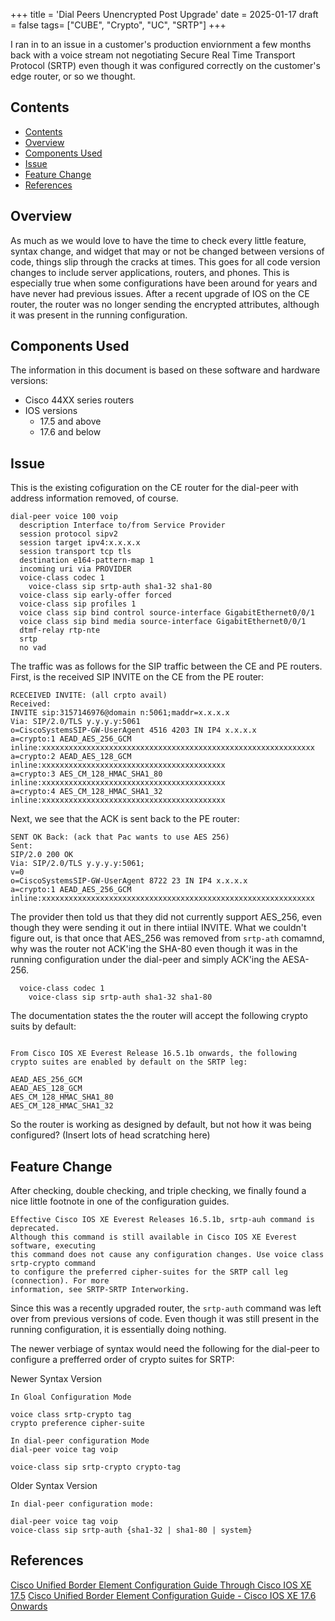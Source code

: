 +++
title = 'Dial Peers Unencrypted Post Upgrade'
date = 2025-01-17
draft = false
tags= ["CUBE", "Crypto", "UC", "SRTP"]
+++

I ran in to an issue in a customer's production enviornment a few months back with a voice stream not negotiating Secure Real Time Transport Protocol (SRTP) even though it was configured correctly on the customer's edge router, or so we thought.

<!--more-->

## Contents
- [Contents](#contents)
- [Overview](#overview)
- [Components Used](#components-used)
- [Issue](#issue)
- [Feature Change](#feature-change)
- [References](#references)

## Overview
As much as we would love to have the time to check every little feature, syntax change, and widget that may or not be changed between versions of code, things slip through the cracks at times. This goes for all code version changes to include server applications, routers, and phones. This is especially true when some configurations have been around for years and have never had previous issues.
After a recent upgrade of IOS on the CE router, the router was no longer sending the encrypted attributes, although it was present in the running configuration.

## Components Used
The information in this document is based on these software and hardware versions:
- Cisco 44XX series routers
- IOS versions
  - 17.5 and above
  - 17.6 and below

## Issue
This is the existing cofiguration on the CE router for the dial-peer with address information removed, of course.
```
dial-peer voice 100 voip
  description Interface to/from Service Provider
  session protocol sipv2
  session target ipv4:x.x.x.x
  session transport tcp tls
  destination e164-pattern-map 1
  incoming uri via PROVIDER
  voice-class codec 1
    voice-class sip srtp-auth sha1-32 sha1-80
  voice-class sip early-offer forced
  voice-class sip profiles 1
  voice class sip bind control source-interface GigabitEthernet0/0/1
  voice class sip bind media source-interface GigabitEthernet0/0/1
  dtmf-relay rtp-nte
  srtp
  no vad
```

The traffic was as follows for the SIP traffic between the CE and PE routers.
First, is the received SIP INVITE on the CE from the PE router:
```
RCECEIVED INVITE: (all crpto avail)
Received: 
INVITE sip:3157146976@domain n:5061;maddr=x.x.x.x
Via: SIP/2.0/TLS y.y.y.y:5061
o=CiscoSystemsSIP-GW-UserAgent 4516 4203 IN IP4 x.x.x.x
a=crypto:1 AEAD_AES_256_GCM inline:xxxxxxxxxxxxxxxxxxxxxxxxxxxxxxxxxxxxxxxxxxxxxxxxxxxxxxxxxxxxx
a=crypto:2 AEAD_AES_128_GCM inline:xxxxxxxxxxxxxxxxxxxxxxxxxxxxxxxxxxxxxxxxx
a=crypto:3 AES_CM_128_HMAC_SHA1_80 inline:xxxxxxxxxxxxxxxxxxxxxxxxxxxxxxxxxxxxxxxxx
a=crypto:4 AES_CM_128_HMAC_SHA1_32 inline:xxxxxxxxxxxxxxxxxxxxxxxxxxxxxxxxxxxxxxxxx
```

Next, we see that the ACK is sent back to the PE router:

```
SENT OK Back: (ack that Pac wants to use AES 256)
Sent: 
SIP/2.0 200 OK
Via: SIP/2.0/TLS y.y.y.y:5061;
v=0
o=CiscoSystemsSIP-GW-UserAgent 8722 23 IN IP4 x.x.x.x
a=crypto:1 AEAD_AES_256_GCM inline:xxxxxxxxxxxxxxxxxxxxxxxxxxxxxxxxxxxxxxxxxxxxxxxxxxxxxxxxxxxxx
```  
  
The provider then told us that they did not currently support AES_256, even though they were sending it out in there intiial INVITE. 
What we couldn't figure out, is that once that AES_256 was removed from ```srtp-ath``` comamnd, why was the router not ACK'ing the SHA-80 even though it was in the running configuration under the dial-peer and simply ACK'ing the AESA-256.


```
  voice-class codec 1
    voice-class sip srtp-auth sha1-32 sha1-80
```
 The documentation states the the router will accept the following crypto suits by default:
```
	
From Cisco IOS XE Everest Release 16.5.1b onwards, the following crypto suites are enabled by default on the SRTP leg:

AEAD_AES_256_GCM
AEAD_AES_128_GCM
AES_CM_128_HMAC_SHA1_80
AES_CM_128_HMAC_SHA1_32
``` 
  
So the router is working as designed by default, but not how it was being configured?
(Insert lots of head scratching here)

 ## Feature Change
After checking, double checking, and triple checking, we finally found a nice little footnote in one of the configuration guides. 

```
Effective Cisco IOS XE Everest Releases 16.5.1b, srtp-auh command is deprecated. 
Although this command is still available in Cisco IOS XE Everest software, executing 
this command does not cause any configuration changes. Use voice class srtp-crypto command 
to configure the preferred cipher-suites for the SRTP call leg (connection). For more 
information, see SRTP-SRTP Interworking.
```

Since this was a recently upgraded router, the ```srtp-auth``` command was left over from previous versions of code. Even though it was still present in the running configuration, it is essentially doing nothing.

The newer verbiage of syntax would need the following for the dial-peer to configure a prefferred order of crypto suites for SRTP:  

  
Newer Syntax Version
```
In Gloal Configuration Mode

voice class srtp-crypto tag
crypto preference cipher-suite

In dial-peer configuration Mode
dial-peer voice tag voip

voice-class sip srtp-crypto crypto-tag
```


Older Syntax Version
```
In dial-peer configuration mode:

dial-peer voice tag voip
voice-class sip srtp-auth {sha1-32 | sha1-80 | system}
```



## References
[Cisco Unified Border Element Configuration Guide Through Cisco IOS XE 17.5](https://www.cisco.com/c/en/us/td/docs/ios-xml/ios/voice/cube/configuration/cube-book/srtp-rtp-interworking.html)
[Cisco Unified Border Element Configuration Guide - Cisco IOS XE 17.6 Onwards](https://www.cisco.com/c/en/us/td/docs/ios-xml/ios/voice/cube/ios-xe/config/ios-xe-book/m_voi-srtp-rtp-int.html)
